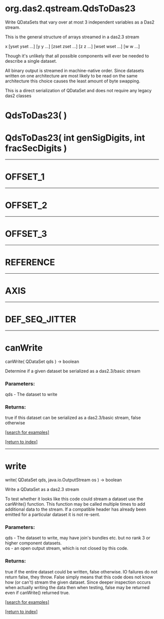 # org.das2.qstream.QdsToDas23

Write QDataSets that vary over at most 3 independent variables as a Das2 
 stream.
 
 This is the general structure of arrays streamed in a das2.3 stream
 
 x [yset yset ...] [y y ...] [zset zset ...] [z z ...] [wset wset ...] [w w ...]
 
 Though it's unlikely that all possible components will ever be needed to
 describe a single dataset.
 
 All binary output is streamed in machine-native order.  Since datasets written
 on one architecture are most likely to be read on the same architecture this
 choice causes the least amount of byte swapping.  
 
 This is a direct serialization of QDataSet and does not require any legacy
 das2 classes

# QdsToDas23( )


# QdsToDas23( int genSigDigits, int fracSecDigits )


***
<a name="OFFSET_1"></a>
# OFFSET_1



***
<a name="OFFSET_2"></a>
# OFFSET_2



***
<a name="OFFSET_3"></a>
# OFFSET_3



***
<a name="REFERENCE"></a>
# REFERENCE



***
<a name="AXIS"></a>
# AXIS



***
<a name="DEF_SEQ_JITTER"></a>
# DEF_SEQ_JITTER



***
<a name="canWrite"></a>
# canWrite
canWrite( QDataSet qds ) &rarr; boolean

Determine if a given dataset be serialized as a das2.3/basic stream

### Parameters:
qds - The dataset to write

### Returns:
true if this dataset can be serialized as a das2.3/basic stream,
         false otherwise

<a href="https://github.com/autoplot/dev/search?q=canWrite&unscoped_q=canWrite">[search for examples]</a>

<a href="https://github.com/autoplot/documentation/blob/master/javadoc/index-all.md">[return to index]</a>

***
<a name="write"></a>
# write
write( QDataSet qds, java.io.OutputStream os ) &rarr; boolean

Write a QDataSet as a das2.3 stream
 
 To test whether it looks like this code could stream a dataset use the
 canWrite() function.  This function may be called multiple times to add
 additional data to the stream.  If a compatible header has already been
 emitted for a particular dataset it is not re-sent.

### Parameters:
qds - The dataset to write, may have join's bundles etc. but no
        rank 3 or higher component datasets.
<br>os - an open output stream, which is not closed by this code.

### Returns:
true if the entire dataset could be written, false otherwise.
         IO failures do not return false, they throw.  False simply 
         means that this code does not know how (or can't) stream the 
         given dataset.  Since deeper inspection occurs when actually
         writing the data then when testing, false may be returned even
         if canWrite() returned true.

<a href="https://github.com/autoplot/dev/search?q=write&unscoped_q=write">[search for examples]</a>

<a href="https://github.com/autoplot/documentation/blob/master/javadoc/index-all.md">[return to index]</a>

